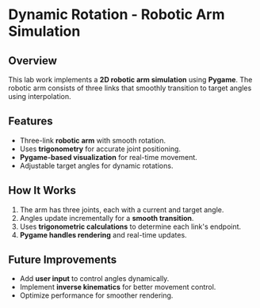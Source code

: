 # **Dynamic Rotation - Robotic Arm Simulation**  

## **Overview**  
This lab work implements a **2D robotic arm simulation** using **Pygame**. The robotic arm consists of three links that smoothly transition to target angles using interpolation.  

## **Features**  
- Three-link **robotic arm** with smooth rotation.  
- Uses **trigonometry** for accurate joint positioning.  
- **Pygame-based visualization** for real-time movement.  
- Adjustable target angles for dynamic rotations.  

## **How It Works**  
1. The arm has three joints, each with a current and target angle.  
2. Angles update incrementally for a **smooth transition**.  
3. Uses **trigonometric calculations** to determine each link's endpoint.  
4. **Pygame handles rendering** and real-time updates.  

## **Future Improvements**  
- Add **user input** to control angles dynamically.  
- Implement **inverse kinematics** for better movement control.  
- Optimize performance for smoother rendering.  
